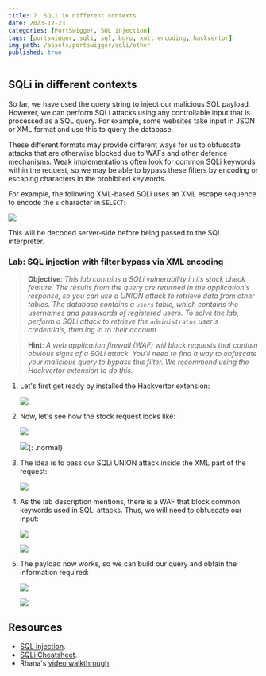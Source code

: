 ```yaml
---
title: 7. SQLi in different contexts
date: 2023-12-23
categories: [PortSwigger, SQL injection]
tags: [portswigger, sqli, sql, burp, xml, encoding, hackvertor]
img_path: /assets/portswigger/sqli/other
published: true
---
```


## SQLi in different contexts

So far, we have used the query string to inject our malicious SQL payload. However, we can perform SQLi attacks using any controllable input that is processed as a SQL query. For example, some websites take input in JSON or XML format and use this to query the database.

These different formats may provide different ways for us to obfuscate attacks that are otherwise blocked due to WAFs and other defence mechanisms. Weak implementations often look for common SQLi keywords within the request, so we may be able to bypass these filters by encoding or escaping characters in the prohibited keywords.

For example, the following XML-based SQLi uses an XML escape sequence to encode the `s` character in `SELECT`:

![](xml-payload.png)

This will be decoded server-side before being passed to the SQL interpreter.

### Lab: SQL injection with filter bypass via XML encoding

> **Objective**: _This lab contains a SQLi vulnerability in its stock check feature. The results from the query are returned in the application's response, so you can use a UNION attack to retrieve data from other tables. The database contains a `users` table, which contains the usernames and passwords of registered users. To solve the lab, perform a SQLi attack to retrieve the `administrator` user's credentials, then log in to their account._

> **Hint**: _A web application firewall (WAF) will block requests that contain obvious signs of a SQLi attack. You'll need to find a way to obfuscate your malicious query to bypass this filter. We recommend using the Hackvertor extension to do this._

1. Let's first get ready by installed the Hackvertor extension:

    ![](hackvertor.png)

2. Now, let's see how the stock request looks like:

    ![](lab1_stock_button.png)

    ![](lab1_stock_burp.png){: .normal}

3. The idea is to pass our SQLi UNION attack inside the XML part of the request:

    ![](lab1_attack_detected.png)

4. As the lab description mentions, there is a WAF that block common keywords used in SQLi attacks. Thus, we will need to obfuscate our input:

    ![](lab1_hackvertor.png)

    ![](lab1_encoding.png)

5. The payload now works, so we can build our query and obtain the information required:

    ![](lab1_admin_pass.png)

    ![](lab1_solved.png)

## Resources

- [SQL injection](https://portswigger.net/web-security/learning-paths/sql-injection).
- [SQLi Cheatsheet](https://portswigger.net/web-security/sql-injection/cheat-sheet).
- Rhana's [video walkthrough](https://www.youtube.com/watch?v=ELdyZm0nK4g).